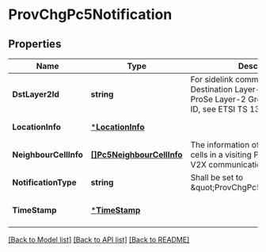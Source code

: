 # ProvChgPc5Notification

## Properties
Name | Type | Description | Notes
------------ | ------------- | ------------- | -------------
**DstLayer2Id** | **string** | For sidelink communication, the Destination Layer-2 ID is set to the ProSe Layer-2 Group ID or Prose UE ID, see ETSI TS 136 321 [i.12]. | [optional] [default to null]
**LocationInfo** | [***LocationInfo**](LocationInfo.md) |  | [default to null]
**NeighbourCellInfo** | [**[]Pc5NeighbourCellInfo**](Pc5NeighbourCellInfo.md) | The information of the neighbour cells in a visiting PLMN that support V2X communication over PC5. | [optional] [default to null]
**NotificationType** | **string** | Shall be set to \&quot;ProvChgPc5Notification\&quot;. | [default to null]
**TimeStamp** | [***TimeStamp**](TimeStamp.md) |  | [optional] [default to null]

[[Back to Model list]](../README.md#documentation-for-models) [[Back to API list]](../README.md#documentation-for-api-endpoints) [[Back to README]](../README.md)

